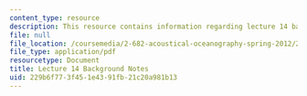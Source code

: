 ```yaml
---
content_type: resource
description: This resource contains information regarding lecture 14 background notes.
file: null
file_location: /coursemedia/2-682-acoustical-oceanography-spring-2012/229b6f773f451e4391fb21c20a981b13_MIT2_682S12_bglec14.pdf
file_type: application/pdf
resourcetype: Document
title: Lecture 14 Background Notes
uid: 229b6f77-3f45-1e43-91fb-21c20a981b13
---
```

